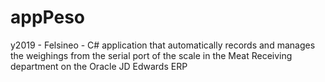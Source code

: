 # appPeso
y2019 - Felsineo - C# application that automatically records and manages the weighings from the serial port of the scale in the Meat Receiving department on the Oracle JD Edwards ERP
